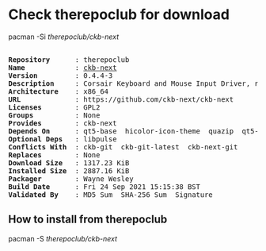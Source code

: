 # Check therepoclub for download

pacman -Si *therepoclub/ckb-next*

<div class="highlight"><pre class="highlight"><text>
<b>Repository</b>      : therepoclub
<b>Name</b>            : <a href="../../x86_64/ckb-next-0.4.4-3-x86_64.pkg.tar.zst">ckb-next</a>
<b>Version</b>         : 0.4.4-3
<b>Description</b>     : Corsair Keyboard and Mouse Input Driver, release version
<b>Architecture</b>    : x86_64
<b>URL</b>             : https://github.com/ckb-next/ckb-next
<b>Licenses</b>        : GPL2
<b>Groups</b>          : None
<b>Provides</b>        : ckb-next
<b>Depends On</b>      : qt5-base  hicolor-icon-theme  quazip  qt5-tools  libxcb  xcb-util-wm  qt5-x11extras  libdbusmenu-qt5
<b>Optional Deps</b>   : libpulse
<b>Conflicts With</b>  : ckb-git  ckb-git-latest  ckb-next-git
<b>Replaces</b>        : None
<b>Download Size</b>   : 1317.23 KiB
<b>Installed Size</b>  : 2887.16 KiB
<b>Packager</b>        : Wayne Wesley <wayne6324@gmail.com>
<b>Build Date</b>      : Fri 24 Sep 2021 15:15:38 BST
<b>Validated By</b>    : MD5 Sum  SHA-256 Sum  Signature
</text></pre></div>

## How to install from therepoclub

pacman -S *therepoclub/ckb-next*
